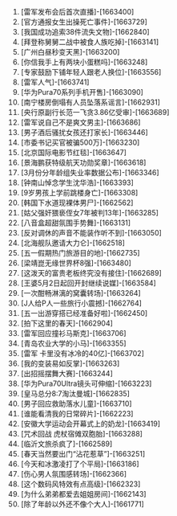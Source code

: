 
1. [雷军发布会后首次直播]-[1663400]
1. [官方通报女生出操死亡事件]-[1663729]
1. [我国成功追索38件流失文物]-[1662840]
1. [拜登称舅舅二战中被食人族吃掉]-[1663141]
1. [广州白昼秒变天黑]-[1663200]
1. [你信我手上有两块小蛋糕吗]-[1663248]
1. [专家鼓励下铺年轻人跟老人换位]-[1663556]
1. [雷军人气]-[1663741]
1. [华为Pura70系列手机开售]-[1663090]
1. [南宁楼房倒塌有人员坠落系谣言]-[1662931]
1. [央行原副行长范一飞贪3.86亿受审]-[1663689]
1. [雷军说自己不是爽文男主]-[1663686]
1. [男子酒后骚扰女孩还打家长]-[1663446]
1. [市委书记买官被骗500万]-[1663230]
1. [北京国际电影节红毯]-[1663647]
1. [景海鹏获特级航天功勋奖章]-[1663618]
1. [3月份分年龄组失业率数据公布]-[1663346]
1. [钟南山悼念学生沈华浩]-[1663393]
1. [9岁男孩上学前跳楼身亡]-[1663308]
1. [韩国下水道现裸体男尸]-[1662562]
1. [姑父强奸猥亵侄女7年被判13年]-[1663285]
1. [八音盒超甜氛围手势舞]-[1663131]
1. [反对调休的声音不能装作听不到]-[1663050]
1. [北海舰队邀请大力仑]-[1662518]
1. [五一假期热门旅游目的地]-[1662735]
1. [梁靖崑无缘世界杯8强]-[1663480]
1. [这泼天的富贵老板终究没有接住]-[1662689]
1. [王婆5月2日起回开封继续说媒]-[1663584]
1. [一次酣畅淋漓的窝囊转场]-[1663264]
1. [J人给P人一些旅行小震撼]-[1662764]
1. [五一出游穿搭已经准备好啦]-[1662450]
1. [拍下这里的春天]-[1662904]
1. [雷军回应撞衫马斯克]-[1663706]
1. [青岛农业大学的小马]-[1663355]
1. [雷军 卡里没有冰冷的40亿]-[1663702]
1. [我的变装易如反掌]-[1663263]
1. [出招摇摆舞大赛]-[1663244]
1. [华为Pura70Ultra镜头可伸缩]-[1663223]
1. [皇马总分8:7淘汰曼城]-[1662835]
1. [男子回应救助落水儿童]-[1663710]
1. [谁能看清我的日常碎片]-[1662223]
1. [安徽大学运动会开幕式上的奶龙]-[1663419]
1. [咒术回战 虎杖宿傩双胞胎]-[1663288]
1. [临沂文旅杀疯了]-[1662589]
1. [春天当然要出门“沾花惹草”]-[1663251]
1. [今天和冰激凌打了个平局]-[1663186]
1. [伤心男人氛围感转场]-[1662366]
1. [这个数码风特效有点高级]-[1662323]
1. [为什么弟弟都爱去姐姐房间]-[1662143]
1. [除了年龄以外还不像个大人]-[1661771]